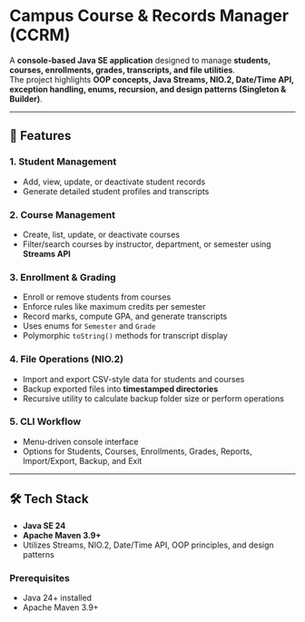 # Campus Course & Records Manager (CCRM)

A **console-based Java SE application** designed to manage **students, courses, enrollments, grades, transcripts, and file utilities**.  
The project highlights **OOP concepts, Java Streams, NIO.2, Date/Time API, exception handling, enums, recursion, and design patterns (Singleton & Builder)**.

---

## 🚀 Features

### 1. Student Management
- Add, view, update, or deactivate student records
- Generate detailed student profiles and transcripts

### 2. Course Management
- Create, list, update, or deactivate courses
- Filter/search courses by instructor, department, or semester using **Streams API**

### 3. Enrollment & Grading
- Enroll or remove students from courses
- Enforce rules like maximum credits per semester
- Record marks, compute GPA, and generate transcripts
- Uses enums for `Semester` and `Grade`
- Polymorphic `toString()` methods for transcript display

### 4. File Operations (NIO.2)
- Import and export CSV-style data for students and courses
- Backup exported files into **timestamped directories**
- Recursive utility to calculate backup folder size or perform operations

### 5. CLI Workflow
- Menu-driven console interface
- Options for Students, Courses, Enrollments, Grades, Reports, Import/Export, Backup, and Exit

---

## 🛠️ Tech Stack
- **Java SE 24**
- **Apache Maven 3.9+**
- Utilizes Streams, NIO.2, Date/Time API, OOP principles, and design patterns

### Prerequisites
- Java 24+ installed
- Apache Maven 3.9+
